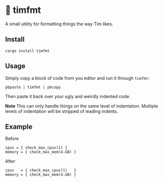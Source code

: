 # 📐 timfmt

A small utility for formatting things the way Tim likes.

## Install

```
cargo install timfmt
```

## Usage

Simply copy a block of code from you editor and run it through `timfmt`:

```
pbpaste | timfmt | pbcopy
```

Then paste it back over your ugly and weirdly indented code.

**Note** This can only handle things on the same level of indentation.
Multiple levels of indentation will be stripped of leading indents.

## Example

Before

```
cpus = { check_max_cpus(1) }
memory = { check_max_mem(4.GB) }
```

After

```
cpus   = { check_max_cpus(1)   } 
memory = { check_max_mem(4.GB) } 
```
